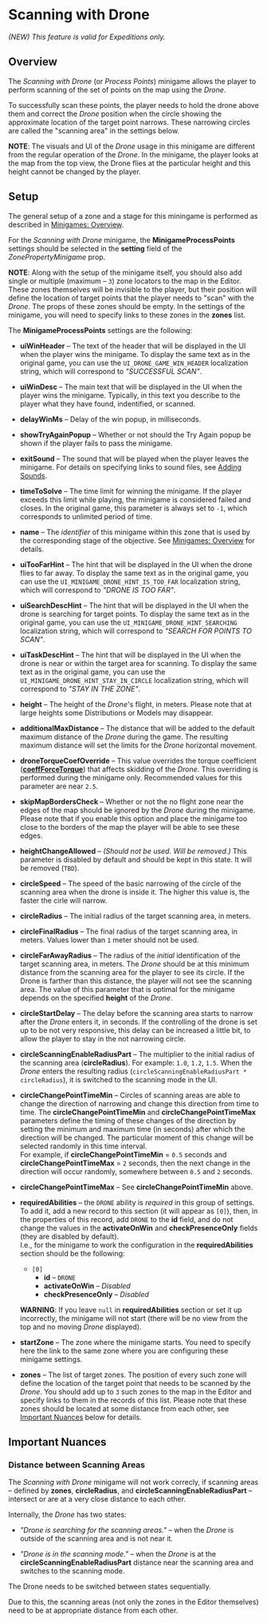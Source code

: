 # Scanning with Drone

*(NEW) This feature is valid for Expeditions only.*


## Overview
The *Scanning with Drone* (or *Process Points*) minigame allows the player to perform scanning of the set of points on the map using the *Drone*.

To successfully scan these points, the player needs to hold the drone above them and correct the *Drone* position when the circle showing the approximate location of the target point narrows. These narrowing circles are called the "scanning area" in the settings below.

**NOTE**: The visuals and UI of the *Drone* usage in this minigame are different from the regular operation of the *Drone*. In the minigame, the player looks at the map from the top view, the Drone flies at the particular height and this height cannot be changed by the player.


## Setup
The general setup of a zone and a stage for this miningame is performed as described in [Minigames: Overview](./minigames_overview.md).

For the *Scanning with Drone* minigame, the **MinigameProcessPoints** settings should be selected in the **setting** field of the *ZonePropertyMinigame* prop.

**NOTE**: Along with the setup of the minigame itself, you should also add single or multiple (maximum – `3`) zone locators to the map in the Editor. These zones themselves will be invisible to the player, but their position will define the location of target points that the player needs to "scan" with the *Drone*. The props of these zones should be empty. In the settings of the minigame, you will need to specify links to these zones in the **zones** list.

The **MinigameProcessPoints** settings are the following:

-   **uiWinHeader** – The text of the header that will be displayed in the UI when the player wins the minigame. To display the same text as in the original game, you can use the `UI_DRONE_GAME_WIN_HEADER` localization string, which will correspond to *"SUCCESSFUL SCAN"*.

-   **uiWinDesc** – The main text that will be displayed in the UI when the player wins the minigame. Typically, in this text you describe to the player what they have found, indentified, or scanned.

-   **delayWinMs** – Delay of the win popup, in milliseconds.
-   **showTryAgainPopup** – Whether or not should the Try Again popup be shown if the player fails to pass the minigame.
-   **exitSound** – The sound that will be played when the player leaves the minigame. For details on specifying links to sound files, see [Adding Sounds][adding_sounds].

-   **timeToSolve** – The time limit for winning the minigame. If the player exceeds this limit while playing, the minigame is considered failed and closes. In the original game, this parameter is always set to `-1`, which corresponds to unlimited period of time.

-   **name** – The *identifier* of this minigame within this zone that is used by the corresponding stage of the objective. See [Minigames: Overview](./minigames_overview.md) for details.

-   **uiTooFarHint** – The hint that will be displayed in the UI when the drone flies to far away. To display the same text as in the original game, you can use the `UI_MINIGAME_DRONE_HINT_IS_TOO_FAR` localization string, which will correspond to *"DRONE IS TOO FAR"*.

-   **uiSearchDescHint** – The hint that will be displayed in the UI when the drone is searching for target points. To display the same text as in the original game, you can use the `UI_MINIGAME_DRONE_HINT_SEARCHING` localization string, which will correspond to *"SEARCH FOR POINTS TO SCAN"*.

-   **uiTaskDescHint** – The hint that will be displayed in the UI when the drone is near or within the target area for scanning. To display the same text as in the original game, you can use the `UI_MINIGAME_DRONE_HINT_STAY_IN_CIRCLE` localization string, which will correspond to *"STAY IN THE ZONE"*.

-   **height** – The height of the *Drone*'s flight, in meters. Please note that at large heights some Distributions or Models may disappear.

-   **additionalMaxDistance** – The distance that will be added to the default maximum distance of the *Drone* during the game. The resulting maximum distance will set the limits for the *Drone* horizontal movement.

-   **droneTorqueCoefOverride** – This value overrides the torque coefficient ([**coeffForceTorque**][coeffforcetorque]) that affects skidding of the *Drone*. This overriding is performed during the minigame only. Recommended values for this parameter are near `2.5`.

-   **skipMapBordersCheck** – Whether or not the no flight zone near the edges of the map should be ignored by the *Drone* during the minigame. Please note that if you enable this option and place the minigame too close to the borders of the map the player will be able to see these edges.

-   **heightChangeAllowed** – *(Should not be used. Will be removed.)* This parameter is disabled by default and should be kept in this state. It will be removed (`TBD`).

-   **circleSpeed** – The speed of the basic narrowing of the circle of the scanning area when the drone is inside it. The higher this value is, the faster the cirle will narrow.

-   **circleRadius** – The initial radius of the target scanning area, in meters.

-   **circleFinalRadius** – The final radius of the target scanning area, in meters. Values lower than `1` meter should not be used.

-   **circleFarAwayRadius** – The radius of the *initial* identification of the target scanning area, in meters. The *Drone* should be at this minimum distance from the scanning area for the player to see its circle. If the Drone is farther than this distance, the player will not see the scanning area. The value of this parameter that is optimal for the minigame depends on the specified **height** of the *Drone*.

-   **circleStartDelay** – The delay before the scanning area starts to narrow after the *Drone* enters it, in seconds. If the controlling of the drone is set up to be not very responsive, this delay can be increased a little bit, to allow the player to stay in the not narrowing circle.

-   **circleScanningEnableRadiusPart** – The multiplier to the initial radius of the scanning area (**circleRadius**). For example: `1.0`, `1.2`, `1.5`. When the *Drone* enters the resulting radius (`circleScanningEnableRadiusPart * circleRadius`), it is switched to the scanning mode in the UI.

-   **circleChangePointTimeMin** – Circles of scanning areas are able to change the direction of narrowing and change this direction from time to time. The **circleChangePointTimeMin** and **circleChangePointTimeMax** parameters define the timing of these changes of the direction by setting the minimum and maximum time (in seconds) after which the direction will be changed. The particular moment of this change will be selected randomly in this time interval.  
For example, if **circleChangePointTimeMin** = `0.5` seconds and **circleChangePointTimeMax** = `2` seconds, then the next change in the direction will occur randomly, somewhere between `0.5` and `2` seconds. 

-   **circleChangePointTimeMax** – See **circleChangePointTimeMin** above.

-   **requiredAbilities** – the `DRONE` ability is *required* in this group of settings. To add it, add a new record to this section (it will appear as `[0]`), then, in the properties of this record, add `DRONE` to the **id** field, and do not change the values in the **activateOnWin** and **checkPresenceOnly** fields (they are disabled by default).  
    I.e., for the minigame to work the configuration in the **requiredAbilities** section should be the following:
    -   `[0]`
        -   **id** – `DRONE`
        -   **activateOnWin** – *Disabled*
        -   **checkPresenceOnly** – *Disabled*
    
    **WARNING**: If you leave `null` in **requiredAbilities** section or set it up incorrectly, the minigame will not start (there will be no view from the top and no moving *Drone* displayed).

-   **startZone** – The zone where the minigame starts. You need to specify here the link to the same zone where you are configuring these minigame settings.

-   **zones** – The list of target zones. The position of every such zone will define the location of the target point that needs to be scanned by the *Drone*. You should add up to `3` such zones to the map in the Editor and specify links to them in the records of this list. Please note that these zones should be located at some distance from each other, see [Important Nuances](#important-nuances) below for details.


## Important Nuances

### Distance between Scanning Areas
The *Scanning with Drone* minigame will not work correcly, if scanning areas – defined by **zones**, **circleRadius**, and **circleScanningEnableRadiusPart** – intersect or are at a very close distance to each other.

Internally, the *Drone* has two states:

-   *"Drone is searching for the scanning areas."* – when the *Drone* is outside of the scanning area and is not near it.

-   *"Drone is in the scanning mode."* – when the *Drone* is at the **circleScanningEnableRadiusPart** distance near the scanning area and switches to the scanning mode. 

The Drone needs to be switched between states sequentially. 

Due to this, the scanning areas (not only the zones in the Editor themselves) need to be at appropriate distance from each other.




[coeffforcetorque]: ./../../../custom_gameplay_entities/inventory_items/ability_specific_properties_of_inventory_items.md#drone
[adding_sounds]: ./../sounds_and_music/sounds/adding_sounds.md
